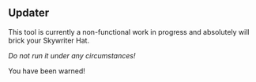 Updater
-------

This tool is currently a non-functional work in progress and absolutely will brick your Skywriter Hat.

*Do not run it under any circumstances!*

You have been warned!
